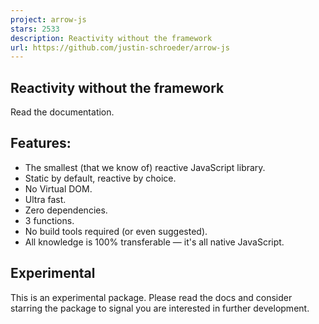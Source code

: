 ```yaml
---
project: arrow-js
stars: 2533
description: Reactivity without the framework
url: https://github.com/justin-schroeder/arrow-js
---
```


Reactivity without the framework
--------------------------------

Read the documentation.

Features:
---------

-   The smallest (that we know of) reactive JavaScript library.
-   Static by default, reactive by choice.
-   No Virtual DOM.
-   Ultra fast.
-   Zero dependencies.
-   3 functions.
-   No build tools required (or even suggested).
-   All knowledge is 100% transferable — it's all native JavaScript.

Experimental
------------

This is an experimental package. Please read the docs and consider starring the package to signal you are interested in further development.
